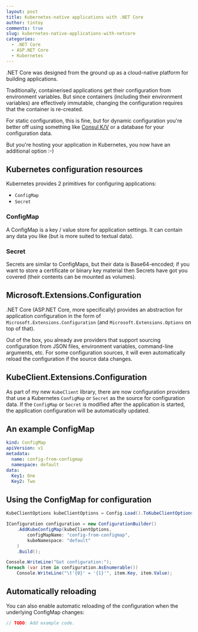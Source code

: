 ```yaml
---
layout: post
title: Kubernetes-native applications with .NET Core
author: tintoy
comments: true
slug: kubernetes-native-applications-with-netcore
categories:
  - .NET Core
  - ASP.NET Core
  - Kubernetes
---
```


.NET Core was designed from the ground up as a cloud-native platform for building applications.

Traditionally, containerised applications get their configuration from environment variables. But since containers (including their environment variables) are effectively immutable, changing the configuration requires that the container is re-created.

For static configuration, this is fine, but for dynamic configuration you're better off using something like [Consul K/V](https://www.consul.io/api/kv.html) or a database for your configuration data.

But you're hosting your application in Kubernetes, you now have an additional option :-)
<!-- more -->

## Kubernetes configuration resources

Kubernetes provides 2 primitives for configuring applications:

* `ConfigMap`
* `Secret`

### ConfigMap

A ConfigMap is a key / value store for application settings. It can contain any data you like (but is more suited to textual data).

### Secret

Secrets are similar to ConfigMaps, but their data is Base64-encoded; if you want to store a certificate or binary key material then Secrets have got you covered (their contents can be mounted as volumes).

## Microsoft.Extensions.Configuration

.NET Core (ASP.NET Core, more specifically) provides an abstraction for application configuration in the form of `Microsoft.Extensions.Configuration` (and `Microsoft.Extensions.Options` on top of that).

Out of the box, you already ave providers that support sourcing configuration from JSON files, environment variables, command-line arguments, etc. For some configuration sources, it will even automatically reload the configuration if the source data changes.

## KubeClient.Extensions.Configuration

As part of my new `KubeClient` library, there are now configuration providers that use a Kubernetes `ConfigMap` or `Secret` as the source for configuration data. If the `ConfigMap` or `Secret` is modified after the application is started, the application configuration will be automatically updated.

## An example ConfigMap

```yaml
kind: ConfigMap
apiVersion: v1
metadata:
  name: config-from-configmap
  namespace: default
data:
  Key1: One
  Key2: Two
```

## Using the ConfigMap for configuration

```csharp
KubeClientOptions kubeClientOptions = Config.Load().ToKubeClientOptions();

IConfiguration configuration = new ConfigurationBuilder()
    .AddKubeConfigMap(kubeClientOptions,
        configMapName: "config-from-configmap",
        kubeNamespace: "default"
    )
    .Build();

Console.WriteLine("Got configuration:");
foreach (var item in configuration.AsEnumerable())
    Console.WriteLine("\t'{0}' = '{1}'", item.Key, item.Value);
```

## Automatically reloading

You can also enable automatic reloading of the configuration when the underlying ConfigMap changes:

```csharp
// TODO: Add example code.
```
